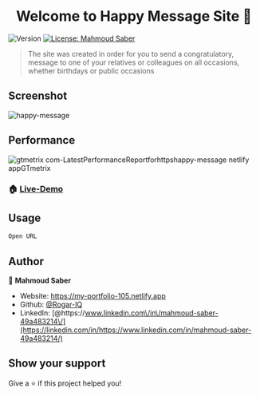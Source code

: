<h1 align="center">Welcome to Happy Message Site 👋</h1>
<p>
  <img alt="Version" src="https://img.shields.io/badge/version-1.0.1-blue.svg?cacheSeconds=2592000" />
  <a href="#" target="_blank">
    <img alt="License: Mahmoud Saber" src="https://img.shields.io/badge/License-Mahmoud Saber-yellow.svg" />
  </a>
</p>

> The site was created in order for you to send a congratulatory, message to one of your relatives or colleagues on all occasions, whether birthdays or public occasions

## Screenshot

![happy-message](https://user-images.githubusercontent.com/67934444/168439096-00b13e6c-8ba4-4253-8e86-a162780c58f9.png)

## Performance

![gtmetrix com-LatestPerformanceReportforhttpshappy-message netlify appGTmetrix](https://user-images.githubusercontent.com/67934444/168439236-8b603172-2b76-4349-a7d4-8f44f76bdb4b.png)

### 🏠 [Live-Demo](https://happy-message.netlify.app/)

## Usage

```sh
Open URL
```

## Author

👤 **Mahmoud Saber**

- Website: https://my-portfolio-105.netlify.app
- Github: [@Rogar-IQ](https://github.com/Rogar-IQ)
- LinkedIn: [@https:\/\/www.linkedin.com\/in\/mahmoud-saber-49a483214\/](https://linkedin.com/in/https://www.linkedin.com/in/mahmoud-saber-49a483214/)

## Show your support

Give a ⭐️ if this project helped you!
